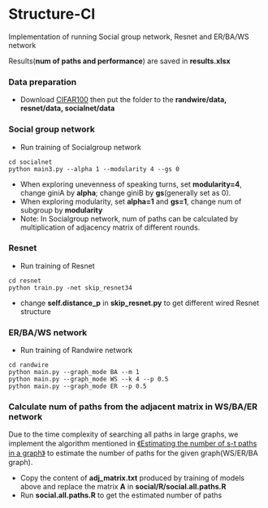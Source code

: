 # Structure-CI
Implementation of running Social group network, Resnet and ER/BA/WS network 

Results(**num of paths and performance**) are saved in **results.xlsx**

### Data preparation
* Download [CIFAR100](https://www.cs.toronto.edu/~kriz/cifar-100-python.tar.gz) then put the folder to the **randwire/data, resnet/data, socialnet/data** 
### Social group network
* Run training of Socialgroup network 
```
cd socialnet
python main3.py --alpha 1 --modularity 4 --gs 0
```
* When exploring unevenness of speaking turns, set **modularity=4**, change giniA by **alpha**; change giniB by **gs**(generally set as 0).
* When exploring modularity, set **alpha=1** and **gs=1**, change num of subgroup by **modularity** 
* Note: In Socialgroup network, num of paths can be calculated by multiplication of adjacency matrix of different rounds.
### Resnet
* Run training of Resnet
```
cd resnet
python train.py -net skip_resnet34
```
* change **self.distance_p** in **skip_resnet.py** to get different wired Resnet structure

### ER/BA/WS network
* Run training of Randwire network 
```
cd randwire
python main.py --graph_mode BA --m 1
python main.py --graph_mode WS --k 4 --p 0.5
python main.py --graph_mode ER --p 0.5
```

### Calculate num of paths from the adjacent matrix in WS/BA/ER network
Due to the time complexity of searching all paths in large graphs, we implement the algorithm mentioned in [《Estimating the number of s-t paths in a graph》](https://citeseerx.ist.psu.edu/viewdoc/download?doi=10.1.1.143.6025&rep=rep1&type=pdf) to estimate the number of paths for the given graph(WS/ER/BA graph).
* Copy the content of **adj_matrix.txt** produced by training of models above and replace the matrix **A** in **social/R/social.all.paths.R**
* Run **social.all.paths.R** to get the estimated number of paths 
